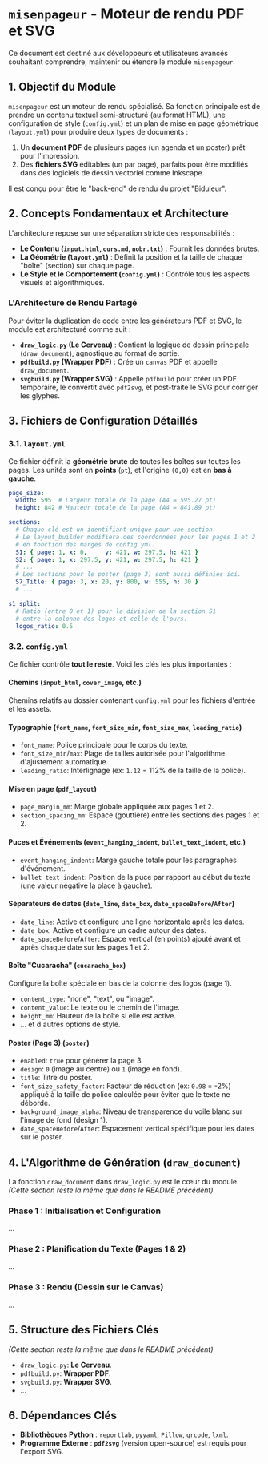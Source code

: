 # `misenpageur` - Moteur de rendu PDF et SVG

Ce document est destiné aux développeurs et utilisateurs avancés souhaitant comprendre, maintenir ou étendre le module `misenpageur`.

## 1. Objectif du Module

`misenpageur` est un moteur de rendu spécialisé. Sa fonction principale est de prendre un contenu textuel semi-structuré (au format HTML), une configuration de style (`config.yml`) et un plan de mise en page géométrique (`layout.yml`) pour produire deux types de documents :

1.  Un **document PDF** de plusieurs pages (un agenda et un poster) prêt pour l'impression.
2.  Des **fichiers SVG** éditables (un par page), parfaits pour être modifiés dans des logiciels de dessin vectoriel comme Inkscape.

Il est conçu pour être le "back-end" de rendu du projet "Biduleur".

## 2. Concepts Fondamentaux et Architecture

L'architecture repose sur une séparation stricte des responsabilités :

-   **Le Contenu (`input.html`, `ours.md`, `nobr.txt`)** : Fournit les données brutes.
-   **La Géométrie (`layout.yml`)** : Définit la position et la taille de chaque "boîte" (section) sur chaque page.
-   **Le Style et le Comportement (`config.yml`)** : Contrôle tous les aspects visuels et algorithmiques.

### L'Architecture de Rendu Partagé

Pour éviter la duplication de code entre les générateurs PDF et SVG, le module est architecturé comme suit :

-   **`draw_logic.py` (Le Cerveau)** : Contient la logique de dessin principale (`draw_document`), agnostique au format de sortie.
-   **`pdfbuild.py` (Wrapper PDF)** : Crée un `canvas` PDF et appelle `draw_document`.
-   **`svgbuild.py` (Wrapper SVG)** : Appelle `pdfbuild` pour créer un PDF temporaire, le convertit avec `pdf2svg`, et post-traite le SVG pour corriger les glyphes.

## 3. Fichiers de Configuration Détaillés

### 3.1. `layout.yml`

Ce fichier définit la **géométrie brute** de toutes les boîtes sur toutes les pages. Les unités sont en **points** (`pt`), et l'origine `(0,0)` est en **bas à gauche**.

```yaml
page_size:
  width: 595  # Largeur totale de la page (A4 = 595.27 pt)
  height: 842 # Hauteur totale de la page (A4 = 841.89 pt)

sections:
  # Chaque clé est un identifiant unique pour une section.
  # Le layout_builder modifiera ces coordonnées pour les pages 1 et 2
  # en fonction des marges de config.yml.
  S1: { page: 1, x: 0,     y: 421, w: 297.5, h: 421 }
  S2: { page: 1, x: 297.5, y: 421, w: 297.5, h: 421 }
  # ...
  # Les sections pour le poster (page 3) sont aussi définies ici.
  S7_Title: { page: 3, x: 20, y: 800, w: 555, h: 30 }
  # ...

s1_split:
  # Ratio (entre 0 et 1) pour la division de la section S1
  # entre la colonne des logos et celle de l'ours.
  logos_ratio: 0.5
```

### 3.2. `config.yml`

Ce fichier contrôle **tout le reste**. Voici les clés les plus importantes :

#### Chemins (`input_html`, `cover_image`, etc.)
Chemins relatifs au dossier contenant `config.yml` pour les fichiers d'entrée et les assets.

#### Typographie (`font_name`, `font_size_min`, `font_size_max`, `leading_ratio`)
-   `font_name`: Police principale pour le corps du texte.
-   `font_size_min`/`max`: Plage de tailles autorisée pour l'algorithme d'ajustement automatique.
-   `leading_ratio`: Interlignage (ex: `1.12` = 112% de la taille de la police).

#### Mise en page (`pdf_layout`)
-   `page_margin_mm`: Marge globale appliquée aux pages 1 et 2.
-   `section_spacing_mm`: Espace (gouttière) entre les sections des pages 1 et 2.

#### Puces et Événements (`event_hanging_indent`, `bullet_text_indent`, etc.)
-   `event_hanging_indent`: Marge gauche totale pour les paragraphes d'événement.
-   `bullet_text_indent`: Position de la puce par rapport au début du texte (une valeur négative la place à gauche).

#### Séparateurs de dates (`date_line`, `date_box`, `date_spaceBefore`/`After`)
-   `date_line`: Active et configure une ligne horizontale après les dates.
-   `date_box`: Active et configure un cadre autour des dates.
-   `date_spaceBefore`/`After`: Espace vertical (en points) ajouté avant et après chaque date sur les pages 1 et 2.

#### Boîte "Cucaracha" (`cucaracha_box`)
Configure la boîte spéciale en bas de la colonne des logos (page 1).
-   `content_type`: "none", "text", ou "image".
-   `content_value`: Le texte ou le chemin de l'image.
-   `height_mm`: Hauteur de la boîte si elle est active.
-   ... et d'autres options de style.

#### Poster (Page 3) (`poster`)
-   `enabled`: `true` pour générer la page 3.
-   `design`: `0` (image au centre) ou `1` (image en fond).
-   `title`: Titre du poster.
-   `font_size_safety_factor`: Facteur de réduction (ex: `0.98` = -2%) appliqué à la taille de police calculée pour éviter que le texte ne déborde.
-   `background_image_alpha`: Niveau de transparence du voile blanc sur l'image de fond (design 1).
-   `date_spaceBefore`/`After`: Espacement vertical spécifique pour les dates sur le poster.

## 4. L'Algorithme de Génération (`draw_document`)

La fonction `draw_document` dans `draw_logic.py` est le cœur du module.
*(Cette section reste la même que dans le README précédent)*

### Phase 1 : Initialisation et Configuration
...
### Phase 2 : Planification du Texte (Pages 1 & 2)
...
### Phase 3 : Rendu (Dessin sur le Canvas)
...

## 5. Structure des Fichiers Clés

*(Cette section reste la même que dans le README précédent)*

-   `draw_logic.py`: **Le Cerveau**.
-   `pdfbuild.py`: **Wrapper PDF**.
-   `svgbuild.py`: **Wrapper SVG**.
-   ...

## 6. Dépendances Clés

-   **Bibliothèques Python** : `reportlab`, `pyyaml`, `Pillow`, `qrcode`, `lxml`.
-   **Programme Externe** : **`pdf2svg`** (version open-source) est requis pour l'export SVG.